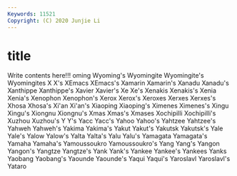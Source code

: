 ```yaml
---
Keywords: 11521
Copyright: (C) 2020 Junjie Li
---
```


# title

Write contents here!!!
oming 
Wyoming's 
Wyomingite
Wyomingite's 
Wyomingites 
X 
X's 
XEmacs 
XEmacs's 
Xamarin 
Xamarin's 
Xanadu 
Xanadu's
Xanthippe 
Xanthippe's 
Xavier 
Xavier's 
Xe 
Xe's 
Xenakis 
Xenakis's 
Xenia 
Xenia's
Xenophon 
Xenophon's 
Xerox 
Xerox's 
Xeroxes 
Xerxes 
Xerxes's 
Xhosa 
Xhosa's 
Xi'an
Xi'an's 
Xiaoping 
Xiaoping's 
Ximenes 
Ximenes's 
Xingu 
Xingu's 
Xiongnu 
Xiongnu's 
Xmas
Xmas's 
Xmases 
Xochipilli 
Xochipilli's 
Xuzhou 
Xuzhou's 
Y 
Y's 
Yacc 
Yacc's
Yahoo 
Yahoo's 
Yahtzee 
Yahtzee's 
Yahweh 
Yahweh's 
Yakima 
Yakima's 
Yakut 
Yakut's
Yakutsk 
Yakutsk's 
Yale 
Yale's 
Yalow 
Yalow's 
Yalta 
Yalta's 
Yalu 
Yalu's
Yamagata 
Yamagata's 
Yamaha 
Yamaha's 
Yamoussoukro 
Yamoussoukro's 
Yang 
Yang's 
Yangon 
Yangon's
Yangtze 
Yangtze's 
Yank 
Yank's 
Yankee 
Yankee's 
Yankees 
Yanks 
Yaobang 
Yaobang's
Yaounde 
Yaounde's 
Yaqui 
Yaqui's 
Yaroslavl 
Yaroslavl's 
Yataro 

